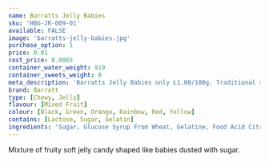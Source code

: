 ```yaml
---
name: Barratts Jelly Babies
sku: 'HBG-JR-009-01'
available: FALSE
image: 'barratts-jelly-babies.jpg'
purchase_option: 1
price: 0.01
cost_price: 0.0065
container_water_weight: 919
container_sweets_weight: 0
meta_description: 'Barratts Jelly Babies only Ł1.00/100g. Traditional sweets and more at Humbugs Confectionery Store. Specialists in satisfying your sweet tooth!'
brand: Barratt
type: [Chewy, Jelly]
flavour: [Mixed Fruit]
colour: [Black, Green, Orange, Rainbow, Red, Yellow]
contains: [Lactose, Sugar, Gelatin]
ingredients: 'Sugar, Glucose Syrup From Wheat, Gelatine, Food Acid Citric Acid, Flavourings, Natural Colours (Anthocyanin, Curcumin, Capsanthin), Vegetable Concentrate, Maize Starch'
---
```

Mixture of fruity soft jelly candy shaped like babies dusted with sugar.
